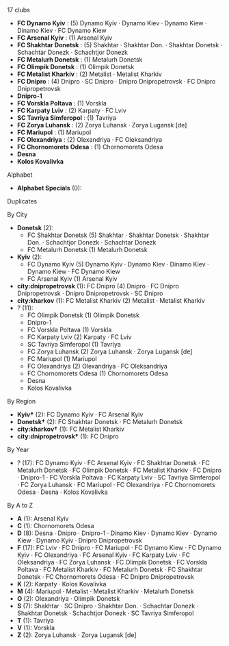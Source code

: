 17 clubs

- **FC Dynamo Kyiv** : (5) Dynamo Kyiv · Dynamo Kiev · Dynamo Kiew · Dinamo Kiev · FC Dynamo Kiew
- **FC Arsenal Kyiv** : (1) Arsenal Kyiv
- **FC Shakhtar Donetsk** : (5) Shakhtar · Shakhtar Don. · Shakhtar Donetsk · Schachtar Donezk · Schachtjor Donezk
- **FC Metalurh Donetsk** : (1) Metalurh Donetsk
- **FC Olimpik Donetsk** : (1) Olimpik Donetsk
- **FC Metalist Kharkiv** : (2) Metalist · Metalist Kharkiv
- **FC Dnipro** : (4) Dnipro · SC Dnipro · Dnipro Dnipropetrovsk · FC Dnipro Dnipropetrovsk
- **Dnipro-1**
- **FC Vorskla Poltava** : (1) Vorskla
- **FC Karpaty Lviv** : (2) Karpaty · FC Lviv
- **SC Tavriya Simferopol** : (1) Tavriya
- **FC Zorya Luhansk** : (2) Zorya Luhansk · Zorya Lugansk [de]
- **FC Mariupol** : (1) Mariupol
- **FC Olexandriya** : (2) Olexandriya · FC Oleksandriya
- **FC Chornomorets Odesa** : (1) Chornomorets Odesa
- **Desna**
- **Kolos Kovalivka**




Alphabet

- **Alphabet Specials** (0): 




Duplicates





By City

- **Donetsk** (2): 
  - FC Shakhtar Donetsk  (5) Shakhtar · Shakhtar Donetsk · Shakhtar Don. · Schachtjor Donezk · Schachtar Donezk
  - FC Metalurh Donetsk  (1) Metalurh Donetsk
- **Kyiv** (2): 
  - FC Dynamo Kyiv  (5) Dynamo Kyiv · Dynamo Kiev · Dinamo Kiev · Dynamo Kiew · FC Dynamo Kiew
  - FC Arsenal Kyiv  (1) Arsenal Kyiv
- **city:dnipropetrovsk** (1): FC Dnipro  (4) Dnipro · FC Dnipro Dnipropetrovsk · Dnipro Dnipropetrovsk · SC Dnipro
- **city:kharkov** (1): FC Metalist Kharkiv  (2) Metalist · Metalist Kharkiv
- ? (11): 
  - FC Olimpik Donetsk  (1) Olimpik Donetsk
  - Dnipro-1 
  - FC Vorskla Poltava  (1) Vorskla
  - FC Karpaty Lviv  (2) Karpaty · FC Lviv
  - SC Tavriya Simferopol  (1) Tavriya
  - FC Zorya Luhansk  (2) Zorya Luhansk · Zorya Lugansk [de]
  - FC Mariupol  (1) Mariupol
  - FC Olexandriya  (2) Olexandriya · FC Oleksandriya
  - FC Chornomorets Odesa  (1) Chornomorets Odesa
  - Desna 
  - Kolos Kovalivka 




By Region

- **Kyiv†** (2):   FC Dynamo Kyiv · FC Arsenal Kyiv
- **Donetsk†** (2):   FC Shakhtar Donetsk · FC Metalurh Donetsk
- **city:kharkov†** (1):   FC Metalist Kharkiv
- **city:dnipropetrovsk†** (1):   FC Dnipro




By Year

- ? (17):   FC Dynamo Kyiv · FC Arsenal Kyiv · FC Shakhtar Donetsk · FC Metalurh Donetsk · FC Olimpik Donetsk · FC Metalist Kharkiv · FC Dnipro · Dnipro-1 · FC Vorskla Poltava · FC Karpaty Lviv · SC Tavriya Simferopol · FC Zorya Luhansk · FC Mariupol · FC Olexandriya · FC Chornomorets Odesa · Desna · Kolos Kovalivka






By A to Z

- **A** (1): Arsenal Kyiv
- **C** (1): Chornomorets Odesa
- **D** (8): Desna · Dnipro · Dnipro-1 · Dinamo Kiev · Dynamo Kiev · Dynamo Kiew · Dynamo Kyiv · Dnipro Dnipropetrovsk
- **F** (17): FC Lviv · FC Dnipro · FC Mariupol · FC Dynamo Kiew · FC Dynamo Kyiv · FC Olexandriya · FC Arsenal Kyiv · FC Karpaty Lviv · FC Oleksandriya · FC Zorya Luhansk · FC Olimpik Donetsk · FC Vorskla Poltava · FC Metalist Kharkiv · FC Metalurh Donetsk · FC Shakhtar Donetsk · FC Chornomorets Odesa · FC Dnipro Dnipropetrovsk
- **K** (2): Karpaty · Kolos Kovalivka
- **M** (4): Mariupol · Metalist · Metalist Kharkiv · Metalurh Donetsk
- **O** (2): Olexandriya · Olimpik Donetsk
- **S** (7): Shakhtar · SC Dnipro · Shakhtar Don. · Schachtar Donezk · Shakhtar Donetsk · Schachtjor Donezk · SC Tavriya Simferopol
- **T** (1): Tavriya
- **V** (1): Vorskla
- **Z** (2): Zorya Luhansk · Zorya Lugansk [de]




